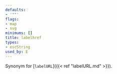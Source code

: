 ```yaml
---
defaults:
- '""'
flags:
- map
- svg
minimums: []
title: labelhref
types:
- escString
used_by: E
---
```

Synonym for [`labelURL`]({{< ref "labelURL.md" >}}).
